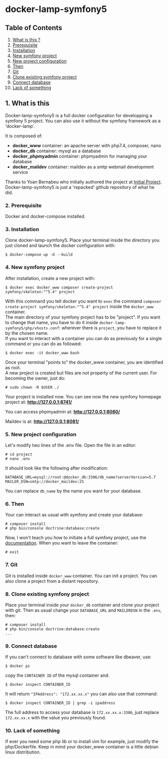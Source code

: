 # docker-lamp-symfony5

## Table of Contents
1. [What is this ?](#1-what-is-this)
2. [Prerequisite](#2-prerequisites)
3. [Installation](#3-installation)
4. [New symfony project](#4-new-symfony-project)
5. [New project configuration](#5-new-project-configuration)
6. [Then](#6-then)
7. [Git](#7-git)
8. [Clone existing symfony project](#8-clone-existing-symfony-project)
9. [Connect database](#9-connect-database)
10. [Lack of something](#10-lack-of-something)


## 1. What is this

Docker-lamp-symfony5 is a full docker configuration for developping a symfony 5 project. You can also use it without the symfony framework as a 'docker-lamp'.

It is composed of:
- **docker_www** container: an apache server with php7.4, composer, nano 
- **docker_db** container: mysql as a database                          
- **docker_phpmyadmin** container: phpmyadmin for managing your database        
- **docker_maildev** container: maildev as a smtp webmail development service

Thanks to Yoan Bernabeu who initially authored the project at [Initial Project](https://gitlab.com/yoandev.co/environnement-de-developpement-symfony-5-avec-docker-et-docker-compose/). Docker-lamp-symfony5 is just a 'repacked' github repository of what he did.



### 2. Prerequisite

Docker and docker-compose installed.



### 3. Installation

Clone docker-lamp-symfony5.
Place your terminal inside the directory you just cloned and launch the docker configuration with:
```
$ docker-compose up -d --build
```


### 4. New symfony project

After installation, create a new project with:
```
$ docker exec docker_www composer create-project symfony/skeleton:"^5.4" project
```
With this command you tell docker you want to `exec` the command `composer create-project symfony/skeleton:"^5.4" project` inside the `docker_www` container.  
The main directory of your symfony project has to be "project". If you want to change that name, you have to do it inside `docker-lamp-symfony5/php/vhosts.conf`: wherever there is `project`, you have to replace it by the chosen name.  
If you want to interact with a container you can do as previously for a single command or you can do as followed:
```
$ docker exec -it docker_www bash
```
Once your terminal "points to" the docker_www container, you are identified as root.  
A new project is created but files are not property of the current user. For becoming the owner, just do:
```
# sudo chown -R $USER ./
```
Your project is installed now. You can see now the new symfony homepage project at:
**http://127.0.0.1:8741/**

You can access phpmyadmin at:
**http://127.0.0.1:8080/**

Maildev is at:
**http://127.0.0.1:8081/**



### 5. New project configuration

Let's modify two lines of the .env file. Open the file in an editor:  
```
# cd project
# nano .env
```
It should look like the following after modification:
```
DATABASE_URL=mysql://root:@docker_db:3306/db_name?serverVersion=5.7
MAILER_DSN=smtp://docker_maildev:25
```
You can replace `db_name` by the name you want for your database.



### 6. Then

Your can interact as usual with symfony and create your database:
```
# composer install
# php bin/console doctrine:database:create
```
Now, I won't teach you how to initiate a full symfony project, use the [documentation](https://symfony.com/).
When you want to leave the container:
```
# exit
```


### 7. Git

Git is installed inside `docker_www` container. You can init a project. You can also clone a project from a distant repository.



### 8. Clone existing symfony project

Place your terminal inside your `docker_db` container and clone your project with git. Then as usual change your `DATABASE_URL` and `MAILERDSN` in the `.env`, then:
```
# composer install
# php bin/console doctrine:database:create
...
```



### 9. Connect database

If you can't connect to database with some software like dbeaver, use:
```
$ docker ps
```
copy the `CONTAINER ID` of the mysql container and:
```
$ docker inspect CONTAINER_ID
```
It will return `"IPAddress": "172.xx.xx.x"` you can also use that command:
```
$ docker inspect CONTAINER_ID | grep -i ipaddress
```
The full address to access your database is `172.xx.xx.x:3306`, just replace `172.xx.xx.x` with the value you previously found.


### 10. Lack of something

If ever you need some php lib or to install vim for example, just modify the php/Dockerfile. Keep in mind your docker_www container is a little debian linux distribution.